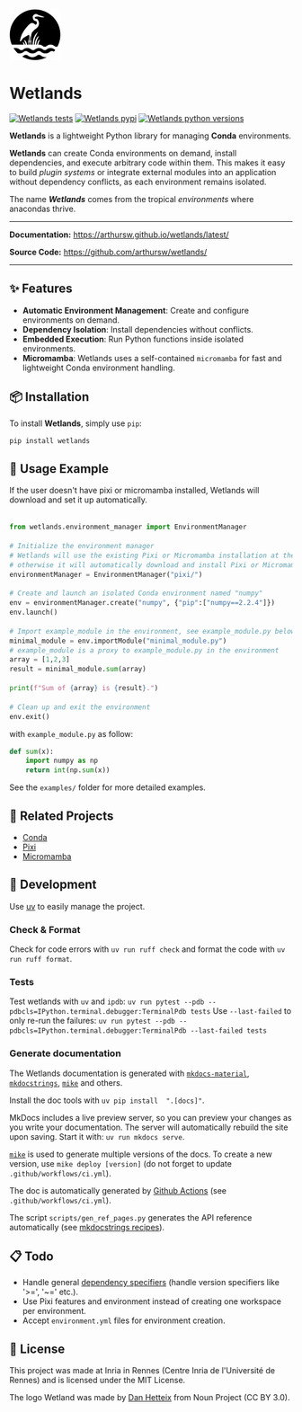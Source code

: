 ![](Wetland.png)

# Wetlands

[![Wetlands tests](https://github.com/arthursw/wetlands/actions/workflows/ci.yml/badge.svg?event=push&branch=main)](https://github.com/arthursw/wetlands/actions/)
[![Wetlands pypi](https://img.shields.io/pypi/v/wetlands.svg?color=%2334D058)](https://pypi.org/project/wetlands/)
[![Wetlands python versions](https://img.shields.io/pypi/pyversions/wetlands.svg?color=%2334D058)](https://pypi.org/project/wetlands/)

**Wetlands** is a lightweight Python library for managing **Conda** environments.

**Wetlands** can create Conda environments on demand, install dependencies, and execute arbitrary code within them. This makes it easy to build *plugin systems* or integrate external modules into an application without dependency conflicts, as each environment remains isolated.

The name ***Wetlands*** comes from the tropical *environments* where anacondas thrive.

---

**Documentation:** https://arthursw.github.io/wetlands/latest/

**Source Code:** https://github.com/arthursw/wetlands/

---

## ✨ Features

- **Automatic Environment Management**: Create and configure environments on demand.
- **Dependency Isolation**: Install dependencies without conflicts.
- **Embedded Execution**: Run Python functions inside isolated environments.
- **Micromamba**: Wetlands uses a self-contained `micromamba` for fast and lightweight Conda environment handling.

## 📦 Installation

To install **Wetlands**, simply use `pip`:

```sh
pip install wetlands
```

## 🚀 Usage Example

If the user doesn't have pixi or micromamba installed, Wetlands will download and set it up automatically.

```python

from wetlands.environment_manager import EnvironmentManager

# Initialize the environment manager
# Wetlands will use the existing Pixi or Micromamba installation at the specified path (e.g., "pixi/" or "micromamba/") if available;
# otherwise it will automatically download and install Pixi or Micromamba in a self-contained manner.
environmentManager = EnvironmentManager("pixi/")

# Create and launch an isolated Conda environment named "numpy"
env = environmentManager.create("numpy", {"pip":["numpy==2.2.4"]})
env.launch()

# Import example_module in the environment, see example_module.py below
minimal_module = env.importModule("minimal_module.py")
# example_module is a proxy to example_module.py in the environment
array = [1,2,3]
result = minimal_module.sum(array)

print(f"Sum of {array} is {result}.")

# Clean up and exit the environment
env.exit()

```

with `example_module.py` as follow:

```python
def sum(x):
    import numpy as np
    return int(np.sum(x))
```

See the `examples/` folder for more detailed examples.

## 🔗 Related Projects

- [Conda](https://anaconda.org/)
- [Pixi](https://pixi.sh/)
- [Micromamba](https://mamba.readthedocs.io/en/latest/user_guide/micromamba.html)

## 🤖 Development

Use [uv](https://docs.astral.sh/uv/) to easily manage the project.

### Check & Format

Check for code errors with `uv run ruff check` and format the code with `uv run ruff format`.

### Tests

Test wetlands with `uv` and `ipdb`: `uv run pytest --pdb --pdbcls=IPython.terminal.debugger:TerminalPdb tests`
Use `--last-failed` to only re-run the failures: `uv run pytest --pdb --pdbcls=IPython.terminal.debugger:TerminalPdb --last-failed tests`

### Generate documentation


The Wetlands documentation is generated with [`mkdocs-material`](https://squidfunk.github.io/mkdocs-material/), [`mkdocstrings`](https://mkdocstrings.github.io/), [`mike`](https://github.com/jimporter/mike) and others.

Install the doc tools with `uv pip install  ".[docs]"`.

MkDocs includes a live preview server, so you can preview your changes as you write your documentation. The server will automatically rebuild the site upon saving. Start it with: `uv run mkdocs serve`.

[`mike`](https://github.com/jimporter/mike) is used to generate multiple versions of the docs. To create a new version, use `mike deploy [version]` (do not forget to update `.github/workflows/ci.yml`).

The doc is automatically generated by [Github Actions](https://squidfunk.github.io/mkdocs-material/publishing-your-site/#with-github-actions-material-for-mkdocs) (see `.github/workflows/ci.yml`).

The script `scripts/gen_ref_pages.py` generates the API reference automatically (see [mkdocstrings recipes](https://mkdocstrings.github.io/recipes/)).

## 📋 Todo

- Handle general [dependency specifiers](https://packaging.python.org/en/latest/specifications/dependency-specifiers/#dependency-specifiers) (handle version specifiers like '>=', '~=' etc.).
- Use Pixi features and environment instead of creating one workspace per environment.
- Accept `environment.yml` files for environment creation.

## 📜 License

This project was made at Inria in Rennes (Centre Inria de l'Université de Rennes) and is licensed under the MIT License.

The logo Wetland was made by [Dan Hetteix](https://thenounproject.com/creator/DHETTEIX/) from Noun Project (CC BY 3.0).